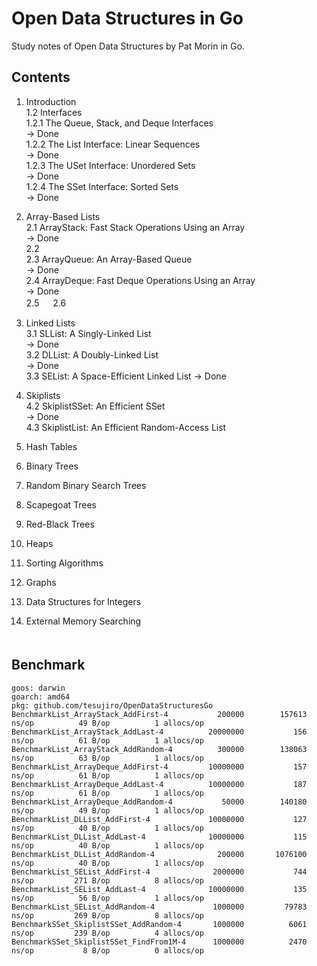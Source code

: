 # Open Data Structures in Go

 Study notes of Open Data Structures by Pat Morin in Go.

## Contents

1. Introduction  
 1.2 Interfaces  
  1.2.1 The Queue, Stack, and Deque Interfaces  
     -> Done  
  1.2.2 The List Interface: Linear Sequences  
     -> Done  
  1.2.3 The USet Interface: Unordered Sets  
     -> Done  
  1.2.4 The SSet Interface: Sorted Sets  
     -> Done  

2. Array-Based Lists  
 2.1 ArrayStack: Fast Stack Operations Using an Array  
  -> Done  
 2.2    
 2.3 ArrayQueue: An Array-Based Queue  
  -> Done  
 2.4 ArrayDeque: Fast Deque Operations Using an Array  
  -> Done  
 2.5  　
 2.6  　

3. Linked Lists  
 3.1 SLList: A Singly-Linked List  
  -> Done  
 3.2 DLList: A Doubly-Linked List  
  -> Done  
 3.3 SEList: A Space-Efficient Linked List
  -> Done  

4. Skiplists  
 4.2 SkiplistSSet: An Efficient SSet  
  -> Done  
 4.3 SkiplistList: An Efficient Random-Access List  

5. Hash Tables  
6. Binary Trees  
7. Random Binary Search Trees  
8. Scapegoat Trees  
9. Red-Black Trees  
10. Heaps  
11. Sorting Algorithms  
12. Graphs  
13. Data Structures for Integers  
14. External Memory Searching  
　　　
## Benchmark

```
goos: darwin
goarch: amd64
pkg: github.com/tesujiro/OpenDataStructuresGo
BenchmarkList_ArrayStack_AddFirst-4       	  200000	    157613 ns/op	      49 B/op	       1 allocs/op
BenchmarkList_ArrayStack_AddLast-4        	20000000	       156 ns/op	      61 B/op	       1 allocs/op
BenchmarkList_ArrayStack_AddRandom-4      	  300000	    138063 ns/op	      63 B/op	       1 allocs/op
BenchmarkList_ArrayDeque_AddFirst-4       	10000000	       157 ns/op	      61 B/op	       1 allocs/op
BenchmarkList_ArrayDeque_AddLast-4        	10000000	       187 ns/op	      61 B/op	       1 allocs/op
BenchmarkList_ArrayDeque_AddRandom-4      	   50000	    140180 ns/op	      49 B/op	       1 allocs/op
BenchmarkList_DLList_AddFirst-4           	10000000	       127 ns/op	      40 B/op	       1 allocs/op
BenchmarkList_DLList_AddLast-4            	10000000	       115 ns/op	      40 B/op	       1 allocs/op
BenchmarkList_DLList_AddRandom-4          	  200000	   1076100 ns/op	      40 B/op	       1 allocs/op
BenchmarkList_SEList_AddFirst-4           	 2000000	       744 ns/op	     271 B/op	       8 allocs/op
BenchmarkList_SEList_AddLast-4            	10000000	       135 ns/op	      56 B/op	       1 allocs/op
BenchmarkList_SEList_AddRandom-4          	 1000000	     79783 ns/op	     269 B/op	       8 allocs/op
BenchmarkSSet_SkiplistSSet_AddRandom-4    	 1000000	      6061 ns/op	     239 B/op	       4 allocs/op
BenchmarkSSet_SkiplistSSet_FindFrom1M-4   	 1000000	      2470 ns/op	       8 B/op	       0 allocs/op
```

